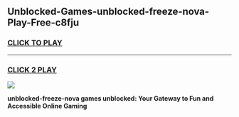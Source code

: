 
## Unblocked-Games-unblocked-freeze-nova-Play-Free-c8fju
<h3>
<a href="https://premium76.site?title=unblocked-freeze-nova&ref=20M">CLICK TO PLAY</a></h3>
<hr>

<h3>
<a href="https://premium76.site?title=unblocked-freeze-nova&ref=20M">CLICK 2 PLAY</a>
  
</h3>

<a href="https://premium76.site?title=unblocked-freeze-nova&ref=19M"><img src="https://clearcache.store/games.png"></a>


**unblocked-freeze-nova games unblocked: Your Gateway to Fun and Accessible Online Gaming**
